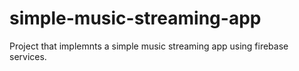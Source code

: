 # simple-music-streaming-app
Project that implemnts a simple music streaming app using firebase services.
